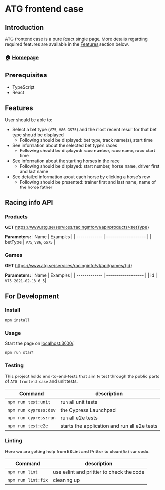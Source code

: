 # ATG frontend case

## Introduction

ATG frontend case is a pure React single page. More details regarding required features are available in the [Features](#Features) section below.

### 🏠 [Homepage](https://github.com/4886Talga/atg-harry-kart-master)

## Prerequisites

- TypeScript
- React

## Features

User should be able to:

- Select a bet type (`V75`, `V86`, `GS75`) and the most recent result for that bet type should be displayed
  - Following should be displayed: bet type, track name(s), start time
- See information about the selected bet type’s races
  - Following should be displayed: race number, race name, race start time
- See information about the starting horses in the race
  - Following should be displayed: start number, horse name, driver first and last name
- See detailed information about each horse by clicking a horse’s row
  - Following should be presented: trainer first and last name, name of the horse father

## Racing info API

### Products

**GET** https://www.atg.se/services/racinginfo/v1/api/products/{betType}

**Parameters:**
| Name | Examples |
| ------------- | -------------------- |
| betType | `V75`, `V86`, `GS75` |

### Games

**GET** https://www.atg.se/services/racinginfo/v1/api/games/{id}

**Parameters:**
| Name | Examples |
| ------------- | ------------------- |
| id | `V75_2021-02-13_6_5`|

## For Development

### Install

```sh
npm install

```

### Usage

Start the page on [localhost:3000/](http://localhost:3000/).

```sh
npm run start
```

### Testing

This project holds end-to-end-tests that aim to test through the public parts of `ATG frontend case` and unit tests.

| Command               | description                                  |
| --------------------- | -------------------------------------------- |
| `npm run test:unit`   | run all unit tests                           |
| `npm run cypress:dev` | the Cypress Launchpad                        |
| `npm run cypress:run` | run all e2e tests                            |
| `npm run test:e2e`    | starts the application and run all e2e tests |

### Linting

Here we are getting help from ESLint and Prittier to clean(fix) our code.

| Command            | description                               |
| ------------------ | ----------------------------------------- |
| `npm run lint`     | use eslint and prittier to check the code |
| `npm run lint:fix` | cleaning up                               |

